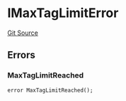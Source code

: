 # IMaxTagLimitError
[Git Source](https://github.com/thrackle-io/aquifi-rules-v1/blob/5c9d84d4763cc8482f9b9d326982059877bc2610/src/common/IErrors.sol)


## Errors
### MaxTagLimitReached

```solidity
error MaxTagLimitReached();
```

